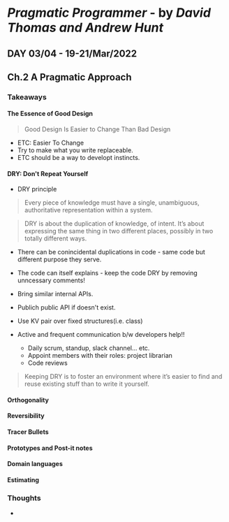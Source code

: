 # *Pragmatic Programmer* - by *David Thomas and Andrew Hunt*

## DAY 03/04 - 19-21/Mar/2022
## Ch.2 A Pragmatic Approach

### Takeaways
#### The Essence of Good Design
  > Good Design Is Easier to Change Than Bad Design
  - ETC: Easier To Change
  - Try to make what you write replaceable.
  - ETC should be a way to developt instincts.

#### DRY: Don't Repeat Yourself
  - DRY principle
  > Every piece of knowledge must have a single, unambiguous, authoritative representation within a system.

  > DRY is about the duplication of knowledge, of intent. It’s about expressing the same thing in two different places, possibly in two totally different ways.
  - There can be conincidental duplications in code - same code but different purpose they serve.
  - The code can itself explains - keep the code DRY by removing unncessary comments!

  - Bring similar internal APIs.
  - Publich public API if doesn't exist.
  - Use KV pair over fixed structures(i.e. class)
  - Active and frequent communication b/w developers help!!
    - Daily scrum, standup, slack channel... etc.
    - Appoint members with their roles: project librarian
    - Code reviews
  > Keeping DRY is to foster an environment where it’s easier to find and reuse existing stuff than to write it yourself.

#### Orthogonality
#### Reversibility
#### Tracer Bullets
#### Prototypes and Post-it notes
#### Domain languages
#### Estimating

### Thoughts
-
